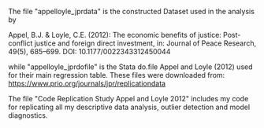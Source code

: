 The file "appelloyle_jprdata" is the constructed Dataset used in the analysis by 

Appel, B.J. & Loyle, C.E. (2012): The economic benefits of justice: Post-conflict justice and foreign direct investment, in: 
Journal of Peace Research, 49(5), 685–699. DOI: 10.1177/0022343312450044

while "appelloyle_jprdofile" is the Stata do.file Appel and Loyle (2012) used for their main regression table.
These files were downloaded from: https://www.prio.org/journals/jpr/replicationdata


The file "Code Replication Study Appel and Loyle 2012" includes my code for replicating all my descriptive data analysis, outlier detection and model diagnostics. 
